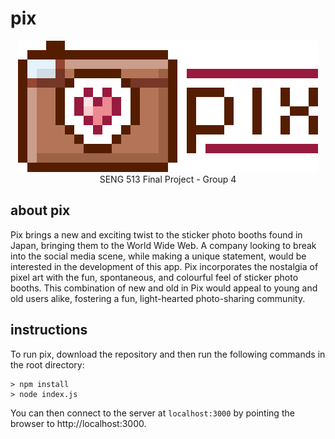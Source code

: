 # pix

<p align="center">
  <img src="https://github.com/Heenawter/pix/blob/master/public/images/logo.png" /><br>
  SENG 513 Final Project - Group 4
</p><p>

## about pix

Pix brings a new and exciting twist to the sticker photo booths found in Japan, bringing them to the World Wide Web. A company looking to break into the social media scene, while making a unique statement, would be interested in the development of this app. Pix incorporates the nostalgia of pixel art with the fun, spontaneous, and colourful feel of sticker photo booths. This combination of new and old in Pix would appeal to young and old users alike, fostering a fun, light-hearted photo-sharing community.

## instructions

To run pix, download the repository and then run the following commands in the root directory:
```console
> npm install
> node index.js
```
You can then connect to the server at `localhost:3000` by pointing the browser to http://localhost:3000.
